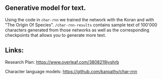 ## Generative model for text.


Using the code in `char-rnn` we trained the network with the Koran and with "The Origin Of Species". `/char-rnn-results` contains sample text of 100'000 characters generated from those networks as well as the corresponding checkpoints that allows you to generate more text. 

## Links:

Research Plan: https://www.overleaf.com/3808219jvshrb

Character language models: https://github.com/karpathy/char-rnn
